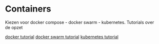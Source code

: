 # Containers

Kiezen voor docker compose - docker swarm - kubernetes. Tutorials over de opzet

[docker tutorial](docker.md)
[docker swarm tutorial](docker_swarm.md)
[kubernetes tutorial](kubernetes.md)

